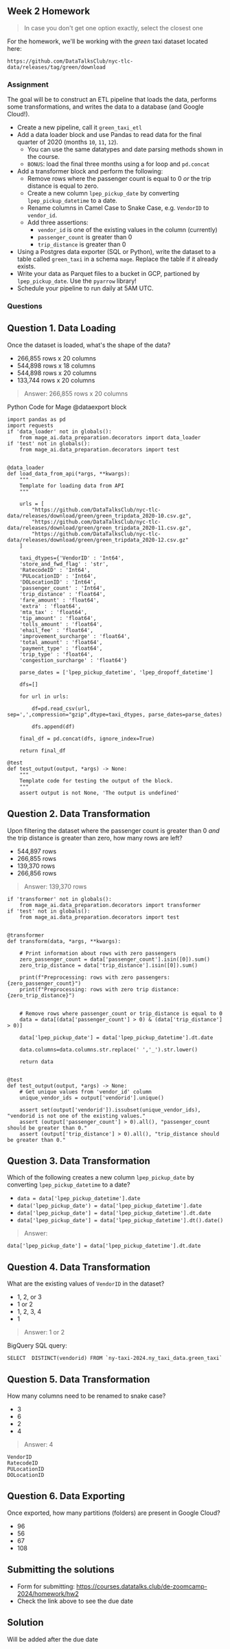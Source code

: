 ## Week 2 Homework

> In case you don't get one option exactly, select the closest one 

For the homework, we'll be working with the _green_ taxi dataset located here:

`https://github.com/DataTalksClub/nyc-tlc-data/releases/tag/green/download`

### Assignment

The goal will be to construct an ETL pipeline that loads the data, performs some transformations, and writes the data to a database (and Google Cloud!).

- Create a new pipeline, call it `green_taxi_etl`
- Add a data loader block and use Pandas to read data for the final quarter of 2020 (months `10`, `11`, `12`).
  - You can use the same datatypes and date parsing methods shown in the course.
  - `BONUS`: load the final three months using a for loop and `pd.concat`
- Add a transformer block and perform the following:
  - Remove rows where the passenger count is equal to 0 _or_ the trip distance is equal to zero.
  - Create a new column `lpep_pickup_date` by converting `lpep_pickup_datetime` to a date.
  - Rename columns in Camel Case to Snake Case, e.g. `VendorID` to `vendor_id`.
  - Add three assertions:
    - `vendor_id` is one of the existing values in the column (currently)
    - `passenger_count` is greater than 0
    - `trip_distance` is greater than 0
- Using a Postgres data exporter (SQL or Python), write the dataset to a table called `green_taxi` in a schema `mage`. Replace the table if it already exists.
- Write your data as Parquet files to a bucket in GCP, partioned by `lpep_pickup_date`. Use the `pyarrow` library!
- Schedule your pipeline to run daily at 5AM UTC.

### Questions

## Question 1. Data Loading

Once the dataset is loaded, what's the shape of the data?

* 266,855 rows x 20 columns
* 544,898 rows x 18 columns
* 544,898 rows x 20 columns
* 133,744 rows x 20 columns

>Answer: 266,855 rows x 20 columns

Python Code for Mage @dataexport block

```import io
import pandas as pd
import requests
if 'data_loader' not in globals():
    from mage_ai.data_preparation.decorators import data_loader
if 'test' not in globals():
    from mage_ai.data_preparation.decorators import test


@data_loader
def load_data_from_api(*args, **kwargs):
    """
    Template for loading data from API
    """

    urls = [
        "https://github.com/DataTalksClub/nyc-tlc-data/releases/download/green/green_tripdata_2020-10.csv.gz",
        "https://github.com/DataTalksClub/nyc-tlc-data/releases/download/green/green_tripdata_2020-11.csv.gz",
        "https://github.com/DataTalksClub/nyc-tlc-data/releases/download/green/green_tripdata_2020-12.csv.gz"
    ]

    taxi_dtypes={'VendorID' : 'Int64',
    'store_and_fwd_flag' : 'str',
    'RatecodeID' : 'Int64',
    'PULocationID' : 'Int64',
    'DOLocationID' : 'Int64',
    'passenger_count' : 'Int64',
    'trip_distance' : 'float64',
    'fare_amount' : 'float64',
    'extra' : 'float64',
    'mta_tax' : 'float64',
    'tip_amount' : 'float64',
    'tolls_amount' : 'float64',
    'ehail_fee' : 'float64',
    'improvement_surcharge' : 'float64',
    'total_amount' : 'float64',
    'payment_type' : 'float64',
    'trip_type' : 'float64',
    'congestion_surcharge' : 'float64'}

    parse_dates = ['lpep_pickup_datetime', 'lpep_dropoff_datetime']

    dfs=[]

    for url in urls:

        df=pd.read_csv(url, sep=',',compression="gzip",dtype=taxi_dtypes, parse_dates=parse_dates)

        dfs.append(df)
    
    final_df = pd.concat(dfs, ignore_index=True)

    return final_df

@test
def test_output(output, *args) -> None:
    """
    Template code for testing the output of the block.
    """
    assert output is not None, 'The output is undefined'

```

## Question 2. Data Transformation

Upon filtering the dataset where the passenger count is greater than 0 _and_ the trip distance is greater than zero, how many rows are left?

* 544,897 rows
* 266,855 rows
* 139,370 rows
* 266,856 rows

>Answer: 139,370 rows

```
if 'transformer' not in globals():
    from mage_ai.data_preparation.decorators import transformer
if 'test' not in globals():
    from mage_ai.data_preparation.decorators import test


@transformer
def transform(data, *args, **kwargs):

    # Print information about rows with zero passengers
    zero_passenger_count = data['passenger_count'].isin([0]).sum()
    zero_trip_distance = data['trip_distance'].isin([0]).sum()

    print(f"Preprocessing: rows with zero passengers: {zero_passenger_count}")
    print(f"Preprocessing: rows with zero trip distance: {zero_trip_distance}")


    # Remove rows where passenger_count or trip_distance is equal to 0
    data = data[(data['passenger_count'] > 0) & (data['trip_distance'] > 0)]

    data['lpep_pickup_date'] = data['lpep_pickup_datetime'].dt.date

    data.columns=data.columns.str.replace(' ','_').str.lower()
    
    return data


@test
def test_output(output, *args) -> None:
    # Get unique values from 'vendor_id' column
    unique_vendor_ids = output['vendorid'].unique()

    assert set(output['vendorid']).issubset(unique_vendor_ids), "vendorid is not one of the existing values."
    assert (output['passenger_count'] > 0).all(), "passenger_count should be greater than 0."
    assert (output['trip_distance'] > 0).all(), "trip_distance should be greater than 0."
```

## Question 3. Data Transformation

Which of the following creates a new column `lpep_pickup_date` by converting `lpep_pickup_datetime` to a date?

* `data = data['lpep_pickup_datetime'].date`
* `data('lpep_pickup_date') = data['lpep_pickup_datetime'].date`
* `data['lpep_pickup_date'] = data['lpep_pickup_datetime'].dt.date`
* `data['lpep_pickup_date'] = data['lpep_pickup_datetime'].dt().date()`

>Answer:
```
data['lpep_pickup_date'] = data['lpep_pickup_datetime'].dt.date
```

## Question 4. Data Transformation

What are the existing values of `VendorID` in the dataset?

* 1, 2, or 3
* 1 or 2
* 1, 2, 3, 4
* 1

>Answer: 1 or 2

BigQuery SQL query:

```
SELECT  DISTINCT(vendorid) FROM `ny-taxi-2024.ny_taxi_data.green_taxi`

```

## Question 5. Data Transformation

How many columns need to be renamed to snake case?

* 3
* 6
* 2
* 4

>Answer: 4

```
VendorID
RatecodeID
PULocationID
DOLocationID
```

## Question 6. Data Exporting

Once exported, how many partitions (folders) are present in Google Cloud?

* 96
* 56
* 67
* 108

## Submitting the solutions

* Form for submitting: https://courses.datatalks.club/de-zoomcamp-2024/homework/hw2
* Check the link above to see the due date
  
## Solution

Will be added after the due date

